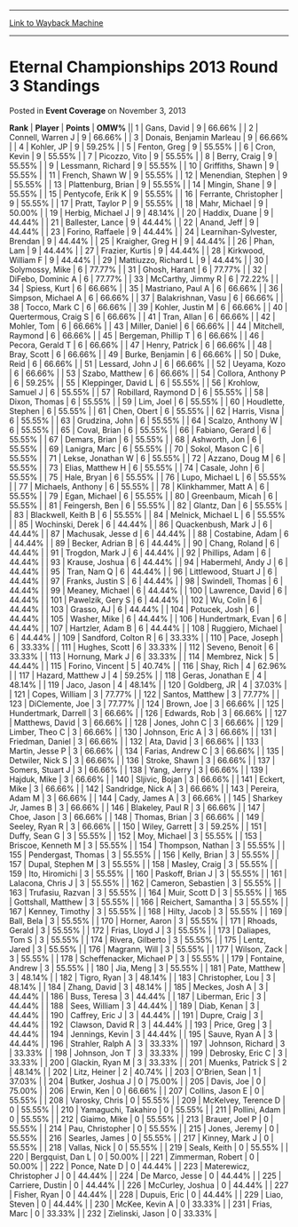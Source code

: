 
---
[Link to Wayback Machine](https://web.archive.org/web/20220523160116/https://magic.wizards.com/en/articles/archive/event-coverage/eternal-championships-2013-round-3-standings-2013-11-03)

[_metadata_:description]:- "RankPlayerPointsOMW% 1 Gans, David 9 66.66% 2 Connell, Warren J 9 66.66% 3 Donais, Benjamin Marleau 9 66.66% 4 Kohler, JP 9 59.25% 5 Fenton, Greg 9 55.55% 6 Cron, Kevin 9 55.55% 7 Picozzo, Vito 9 55.55% 8 Berry, Craig 9 55.55% 9 Lessmann, Richard 9 55.55% 10 Griffiths, Shawn 9 55.55% 11 French, Shawn W 9 55.55% 12 Menendian, Stephen 9 55.55% 13 Plattenburg, Brian 9 55.55% 14"
[_metadata_:generator]:- "Drupal 7 (http://drupal.org)"
[_metadata_:node]:- "433041"
[_metadata_:publish_date]:- "2013-11-03"
[_metadata_:source]:- "div-main-content"
[_metadata_:title]:- "Eternal Championships 2013 Round 3 Standings"
[_metadata_:wayback_capture_timestamp]:- "2022-05-23 16:01:16"
[_metadata_:wayback_raw_url]:- "https://web.archive.org/web/20220523160116id_/https://magic.wizards.com/en/articles/archive/event-coverage/eternal-championships-2013-round-3-standings-2013-11-03"
[_metadata_:wayback_url]:- "https://magic.wizards.com/en/articles/archive/event-coverage/eternal-championships-2013-round-3-standings-2013-11-03"
---


Eternal Championships 2013 Round 3 Standings
============================================



 Posted in **Event Coverage**
 on November 3, 2013 












 **Rank** | **Player** | **Points** | **OMW%** ||  1  | Gans, David |  9 |  66.66% |
|  2  | Connell, Warren J |  9 |  66.66% |
|  3  | Donais, Benjamin Marleau |  9 |  66.66% |
|  4  | Kohler, JP |  9 |  59.25% |
|  5  | Fenton, Greg |  9 |  55.55% |
|  6  | Cron, Kevin |  9 |  55.55% |
|  7  | Picozzo, Vito |  9 |  55.55% |
|  8  | Berry, Craig |  9 |  55.55% |
|  9  | Lessmann, Richard |  9 |  55.55% |
|  10  | Griffiths, Shawn |  9 |  55.55% |
|  11  | French, Shawn W |  9 |  55.55% |
|  12  | Menendian, Stephen |  9 |  55.55% |
|  13  | Plattenburg, Brian |  9 |  55.55% |
|  14  | Mingin, Shane |  9 |  55.55% |
|  15  | Pentycofe, Erik K |  9 |  55.55% |
|  16  | Ferrante, Christopher |  9 |  55.55% |
|  17  | Pratt, Taylor P |  9 |  55.55% |
|  18  | Mahr, Michael |  9 |  50.00% |
|  19  | Herbig, Michael J |  9 |  48.14% |
|  20  | Haddix, Duane |  9 |  44.44% |
|  21  | Ballester, Lance |  9 |  44.44% |
|  22  | Anand, Jeff |  9 |  44.44% |
|  23  | Forino, Raffaele |  9 |  44.44% |
|  24  | Learnihan-Sylvester, Brendan |  9 |  44.44% |
|  25  | Kraigher, Greg H |  9 |  44.44% |
|  26  | Phan, Lam |  9 |  44.44% |
|  27  | Frazier, Kurtis |  9 |  44.44% |
|  28  | Kirkwood, William F |  9 |  44.44% |
|  29  | Mattiuzzo, Richard L |  9 |  44.44% |
|  30  | Solymossy, Mike |  6 |  77.77% |
|  31  | Ghosh, Harant |  6 |  77.77% |
|  32  | DiFebo, Dominic A |  6 |  77.77% |
|  33  | McCarthy, Jimmy R |  6 |  72.22% |
|  34  | Spiess, Kurt |  6 |  66.66% |
|  35  | Mastriano, Paul A |  6 |  66.66% |
|  36  | Simpson, Michael A |  6 |  66.66% |
|  37  | Balakrishnan, Vasu |  6 |  66.66% |
|  38  | Tocco, Mark C |  6 |  66.66% |
|  39  | Kohler, Justin M |  6 |  66.66% |
|  40  | Quertermous, Craig S |  6 |  66.66% |
|  41  | Tran, Allan |  6 |  66.66% |
|  42  | Mohler, Tom |  6 |  66.66% |
|  43  | Miller, Daniel |  6 |  66.66% |
|  44  | Mitchell, Raymond |  6 |  66.66% |
|  45  | Bergeman, Phillip T |  6 |  66.66% |
|  46  | Pecora, Gerald T |  6 |  66.66% |
|  47  | Henry, Patrick |  6 |  66.66% |
|  48  | Bray, Scott |  6 |  66.66% |
|  49  | Burke, Benjamin |  6 |  66.66% |
|  50  | Duke, Reid |  6 |  66.66% |
|  51  | Lessard, John J |  6 |  66.66% |
|  52  | Ueyama, Kozo |  6 |  66.66% |
|  53  | Szabo, Matthew |  6 |  66.66% |
|  54  | Collora, Anthony P |  6 |  59.25% |
|  55  | Kleppinger, David L |  6 |  55.55% |
|  56  | Krohlow, Samuel J |  6 |  55.55% |
|  57  | Robillard, Raymond D |  6 |  55.55% |
|  58  | Dixon, Thomas |  6 |  55.55% |
|  59  | Lim, Joel |  6 |  55.55% |
|  60  | Houdlette, Stephen |  6 |  55.55% |
|  61  | Chen, Obert |  6 |  55.55% |
|  62  | Harris, Visna |  6 |  55.55% |
|  63  | Grudzina, John |  6 |  55.55% |
|  64  | Scalzo, Anthony W |  6 |  55.55% |
|  65  | Coval, Brian |  6 |  55.55% |
|  66  | Fabiano, Gerard |  6 |  55.55% |
|  67  | Demars, Brian |  6 |  55.55% |
|  68  | Ashworth, Jon |  6 |  55.55% |
|  69  | Lanigra, Marc |  6 |  55.55% |
|  70  | Sokol, Mason C |  6 |  55.55% |
|  71  | Lekse, Jonathan W |  6 |  55.55% |
|  72  | Azzano, Doug M |  6 |  55.55% |
|  73  | Elias, Matthew H |  6 |  55.55% |
|  74  | Casale, John |  6 |  55.55% |
|  75  | Hale, Bryan |  6 |  55.55% |
|  76  | Lupo, Michael L |  6 |  55.55% |
|  77  | Michaels, Anthony |  6 |  55.55% |
|  78  | Klinkhammer, Matt A |  6 |  55.55% |
|  79  | Egan, Michael |  6 |  55.55% |
|  80  | Greenbaum, Micah |  6 |  55.55% |
|  81  | Feingersh, Ben |  6 |  55.55% |
|  82  | Glantz, Dan |  6 |  55.55% |
|  83  | Blackwell, Keith B |  6 |  55.55% |
|  84  | Melnick, Michael L |  6 |  55.55% |
|  85  | Wochinski, Derek |  6 |  44.44% |
|  86  | Quackenbush, Mark J |  6 |  44.44% |
|  87  | Machusak, Jesse d |  6 |  44.44% |
|  88  | Costabine, Adam |  6 |  44.44% |
|  89  | Becker, Adrian B |  6 |  44.44% |
|  90  | Chang, Roland |  6 |  44.44% |
|  91  | Trogdon, Mark J |  6 |  44.44% |
|  92  | Phillips, Adam |  6 |  44.44% |
|  93  | Krause, Joshua |  6 |  44.44% |
|  94  | Habermehl, Andy J |  6 |  44.44% |
|  95  | Tran, Nam Q |  6 |  44.44% |
|  96  | Littlewood, Stuart J |  6 |  44.44% |
|  97  | Franks, Justin S |  6 |  44.44% |
|  98  | Swindell, Thomas |  6 |  44.44% |
|  99  | Meaney, Michael |  6 |  44.44% |
|  100  | Lawrence, David |  6 |  44.44% |
|  101  | Pawelzik, Gery S |  6 |  44.44% |
|  102  | Wu, Colin |  6 |  44.44% |
|  103  | Grasso, AJ |  6 |  44.44% |
|  104  | Potucek, Josh |  6 |  44.44% |
|  105  | Washer, Mike |  6 |  44.44% |
|  106  | Hundertmark, Evan |  6 |  44.44% |
|  107  | Hartzler, Adam B |  6 |  44.44% |
|  108  | Ruggiero, Michael |  6 |  44.44% |
|  109  | Sandford, Colton R |  6 |  33.33% |
|  110  | Pace, Joseph |  6 |  33.33% |
|  111  | Hughes, Scott |  6 |  33.33% |
|  112  | Seveno, Benoit |  6 |  33.33% |
|  113  | Hornung, Mark J |  6 |  33.33% |
|  114  | Membrez, Nick |  5 |  44.44% |
|  115  | Forino, Vincent |  5 |  40.74% |
|  116  | Shay, Rich |  4 |  62.96% |
|  117  | Hazard, Matthew J |  4 |  59.25% |
|  118  | Geras, Jonathan E |  4 |  48.14% |
|  119  | Jaco, Jason |  4 |  48.14% |
|  120  | Goldberg, JR |  4 |  37.03% |
|  121  | Copes, William |  3 |  77.77% |
|  122  | Santos, Matthew |  3 |  77.77% |
|  123  | DiClemente, Joe |  3 |  77.77% |
|  124  | Brown, Joe |  3 |  66.66% |
|  125  | Hundertmark, Darrell |  3 |  66.66% |
|  126  | Edwards, Rob |  3 |  66.66% |
|  127  | Matthews, David |  3 |  66.66% |
|  128  | Jones, John C |  3 |  66.66% |
|  129  | Limber, Theo C |  3 |  66.66% |
|  130  | Johnson, Eric A |  3 |  66.66% |
|  131  | Friedman, Daniel |  3 |  66.66% |
|  132  | Ata, David |  3 |  66.66% |
|  133  | Martin, Jesse P |  3 |  66.66% |
|  134  | Farias, Andrew C |  3 |  66.66% |
|  135  | Detwiler, Nick S |  3 |  66.66% |
|  136  | Stroke, Shawn |  3 |  66.66% |
|  137  | Somers, Stuart J |  3 |  66.66% |
|  138  | Yang, Jerry |  3 |  66.66% |
|  139  | Hajduk, Mike |  3 |  66.66% |
|  140  | Sljivic, Bojan |  3 |  66.66% |
|  141  | Eckert, Mike |  3 |  66.66% |
|  142  | Sandridge, Nick A |  3 |  66.66% |
|  143  | Pereira, Adam M |  3 |  66.66% |
|  144  | Cady, James A |  3 |  66.66% |
|  145  | Sharkey Jr, James B |  3 |  66.66% |
|  146  | Blakeley, Paul R |  3 |  66.66% |
|  147  | Choe, Jason |  3 |  66.66% |
|  148  | Thomas, Brian |  3 |  66.66% |
|  149  | Seeley, Ryan R |  3 |  66.66% |
|  150  | Wiley, Garrett |  3 |  59.25% |
|  151  | Duffy, Sean G |  3 |  55.55% |
|  152  | Moy, Michael |  3 |  55.55% |
|  153  | Briscoe, Kenneth M |  3 |  55.55% |
|  154  | Thompson, Nathan |  3 |  55.55% |
|  155  | Pendergast, Thomas |  3 |  55.55% |
|  156  | Kelly, Brian |  3 |  55.55% |
|  157  | Dupal, Stephen M |  3 |  55.55% |
|  158  | Masley, Craig |  3 |  55.55% |
|  159  | Ito, Hiromichi |  3 |  55.55% |
|  160  | Paskoff, Brian J |  3 |  55.55% |
|  161  | LaIacona, Chris J |  3 |  55.55% |
|  162  | Cameron, Sebastien |  3 |  55.55% |
|  163  | Trufasiu, Razvan |  3 |  55.55% |
|  164  | Muir, Scott D |  3 |  55.55% |
|  165  | Gottshall, Matthew |  3 |  55.55% |
|  166  | Reichert, Samantha |  3 |  55.55% |
|  167  | Kenney, Timothy |  3 |  55.55% |
|  168  | Hilty, Jacob |  3 |  55.55% |
|  169  | Ball, Bela |  3 |  55.55% |
|  170  | Horner, Aaron |  3 |  55.55% |
|  171  | Rhoads, Gerald |  3 |  55.55% |
|  172  | Frias, Lloyd J |  3 |  55.55% |
|  173  | Daliapes, Tom S |  3 |  55.55% |
|  174  | Rivera, Gilberto |  3 |  55.55% |
|  175  | Lentz, Jared |  3 |  55.55% |
|  176  | Magrann, Will |  3 |  55.55% |
|  177  | Wilson, Zack |  3 |  55.55% |
|  178  | Scheffenacker, Michael P |  3 |  55.55% |
|  179  | Fontaine, Andrew |  3 |  55.55% |
|  180  | Jia, Meng |  3 |  55.55% |
|  181  | Pate, Matthew |  3 |  48.14% |
|  182  | Tigro, Ryan |  3 |  48.14% |
|  183  | Christopher, Lou |  3 |  48.14% |
|  184  | Zhang, David |  3 |  48.14% |
|  185  | Meckes, Josh A |  3 |  44.44% |
|  186  | Buss, Teresa |  3 |  44.44% |
|  187  | Liberman, Eric |  3 |  44.44% |
|  188  | Sees, William |  3 |  44.44% |
|  189  | Diab, Kenan |  3 |  44.44% |
|  190  | Caffrey, Eric J |  3 |  44.44% |
|  191  | Dupre, Craig |  3 |  44.44% |
|  192  | Clawson, David R |  3 |  44.44% |
|  193  | Price, Greg |  3 |  44.44% |
|  194  | Jennings, Kevin |  3 |  44.44% |
|  195  | Sauve, Ryan A |  3 |  44.44% |
|  196  | Strahler, Ralph A |  3 |  33.33% |
|  197  | Johnson, Richard |  3 |  33.33% |
|  198  | Johnson, Jon T |  3 |  33.33% |
|  199  | Debrosky, Eric C |  3 |  33.33% |
|  200  | Glackin, Ryan M |  3 |  33.33% |
|  201  | Muenks, Patrick S |  2 |  48.14% |
|  202  | Litz, Heiner |  2 |  40.74% |
|  203  | O'Brien, Sean |  1 |  37.03% |
|  204  | Butker, Joshua J |  0 |  75.00% |
|  205  | Davis, Joe |  0 |  75.00% |
|  206  | Erwin, Ken |  0 |  66.66% |
|  207  | Collins, Jason E |  0 |  55.55% |
|  208  | Varosky, Chris |  0 |  55.55% |
|  209  | McKelvey, Terence D |  0 |  55.55% |
|  210  | Yamaguchi, Takahiro |  0 |  55.55% |
|  211  | Pollini, Adam |  0 |  55.55% |
|  212  | Giaimo, Mike |  0 |  55.55% |
|  213  | Brauer, Joel P |  0 |  55.55% |
|  214  | Pau, Christopher |  0 |  55.55% |
|  215  | Jones, Jeremy |  0 |  55.55% |
|  216  | Searles, James |  0 |  55.55% |
|  217  | Kinney, Mark J |  0 |  55.55% |
|  218  | Vallas, Nick |  0 |  55.55% |
|  219  | Seals, Keith |  0 |  55.55% |
|  220  | Bergquist, Dan L |  0 |  50.00% |
|  221  | Zimmerman, Robert |  0 |  50.00% |
|  222  | Ponce, Nate D |  0 |  44.44% |
|  223  | Materewicz, Christopher J |  0 |  44.44% |
|  224  | De Marco, Jesse |  0 |  44.44% |
|  225  | Carriere, Dustin |  0 |  44.44% |
|  226  | McCurley, Joshua |  0 |  44.44% |
|  227  | Fisher, Ryan |  0 |  44.44% |
|  228  | Dupuis, Eric |  0 |  44.44% |
|  229  | Liao, Steven |  0 |  44.44% |
|  230  | McKee, Kevin A |  0 |  33.33% |
|  231  | Frias, Marc |  0 |  33.33% |
|  232  | Zielinski, Jason |  0 |  33.33% |







